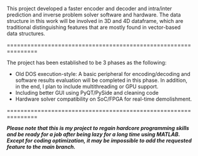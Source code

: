 This project developed a faster encoder and decoder and intra/inter prediction and inverse problem solver software and hardware.
The data structure in this work will be involved in 3D and 4D dataframe, which are traditional distinguishing features that are mostly found in vector-based data structures.


===============================================================

The project has been established to be 3 phases as the following:
  - Old DOS execution-style: A basic peripheral for encoding/decoding and software results evaluation will be completed in this phase. In addition, in the end, I plan to include multithreading or GPU support.
  - Including better GUI using PyQT/PySide and cleaning code
  - Hardware solver compatibility on SoC/FPGA for real-time demolishment.

===============================================================


***Please note that this is my project to regain hardcore programming skills and be ready for a job after being lazy for a long time using MATLAB.
Except for coding optimization, it may be impossible to add the requested feature to the main branch.***

